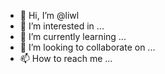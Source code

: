 - 👋 Hi, I’m @liwl
- 👀 I’m interested in ...
- 🌱 I’m currently learning ...
- 💞️ I’m looking to collaborate on ...
- 📫 How to reach me ...

<!---
liwl/liwl is a ✨ special ✨ repository because its `README.md` (this file) appears on your GitHub profile.
You can click the Preview link to take a look at your changes.
--->
